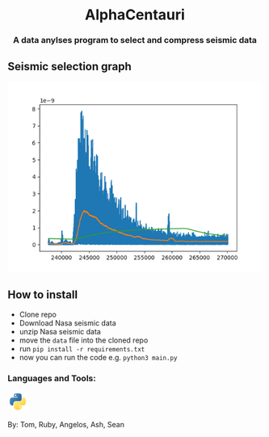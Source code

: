 <h1 align="center"> AlphaCentauri</h1>
<h3 align="center">A data anylses program to select and compress seismic data</h3>
<h2>Seismic selection graph</h2>

<img src="https://github.com/AngelosLeEpic/2024_NASA_SpaceApps/blob/main/Figure_1.png" alt="matplotlib seismeic selection graph"/>

<h2>How to install</h2>

<ul>
  <li>Clone repo</li>
  <li>Download Nasa seismic data</li>
  <li>unzip Nasa seismic data</li>
  <li>move the <code>data</code> file into the cloned repo</li>
  <li>run <code>pip install -r requirements.txt</code></li>
  <li>now you can run the code e.g. <code>python3 main.py</code></li>
</ul> 

<h3 align="left">Languages and Tools:</h3>
<p align="left"> <a href="https://www.python.org" target="_blank" rel="noreferrer"> <img src="https://raw.githubusercontent.com/devicons/devicon/master/icons/python/python-original.svg" alt="python" width="40" height="40"/> </a> </p>
<p>By: Tom, Ruby, Angelos, Ash, Sean</p>

